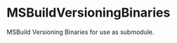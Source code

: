 MSBuildVersioningBinaries
=========================

MSBuild Versioning Binaries for use as submodule.